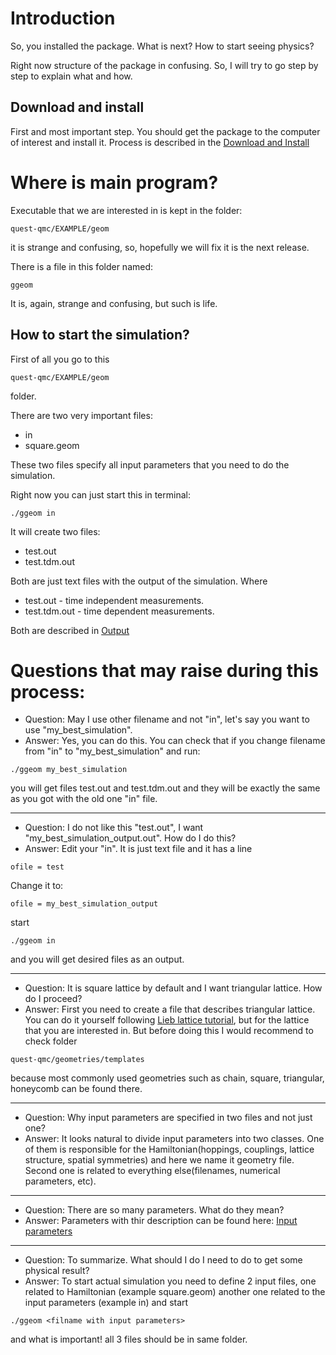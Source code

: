 # Introduction #

So, you installed the package. What is next? How to start seeing physics?

Right now structure of the package in confusing. So, I will try to go step by step to explain what and how.

## Download and install ##

First and most important step. You should get the package to the computer of interest and install it. Process is described in the
[Download and Install](https://code.google.com/p/quest-qmc/wiki/Download)

# Where is main program? #

Executable that we are interested in is kept in the folder:
```
quest-qmc/EXAMPLE/geom
```

it is strange and confusing, so, hopefully we will fix it is the next release.

There is a file in this folder named:

```
ggeom
```

It is, again, strange and confusing, but such is life.

## How to start the simulation? ##
First of all you go to this
```
quest-qmc/EXAMPLE/geom
```
folder.

There are two very important files:
  * in
  * square.geom

These two files specify all input parameters that you need to do the simulation.

Right now you can just start this in terminal:

```
./ggeom in
```

It will create two files:
  * test.out
  * test.tdm.out

Both are just text files with the output of the simulation. Where
  * test.out - time independent measurements.
  * test.tdm.out - time dependent measurements.

Both are described in [Output](https://code.google.com/p/quest-qmc/wiki/Output)

# Questions that may raise during this process: #

  * Question: May I use other filename and not "in", let's say you want to use "my\_best\_simulation".
  * Answer: Yes, you can do this. You can check that if you change filename from "in" to "my\_best\_simulation" and run:
```
./ggeom my_best_simulation
```
you will get files test.out and test.tdm.out and they will be exactly the same as you got with the old one "in" file.

---

  * Question: I do not like this "test.out", I want "my\_best\_simulation\_output.out". How do I do this?
  * Answer: Edit your "in". It is just text file and it has a line
```
ofile = test
```

Change it to:
```
ofile = my_best_simulation_output
```
start
```
./ggeom in
```
and you will get desired files as an output.

---

  * Question: It is square lattice by default and I want triangular  lattice. How do I proceed?
  * Answer: First you need to create a file that describes triangular lattice. You can do it yourself following [Lieb lattice tutorial](https://code.google.com/p/quest-qmc/wiki/Lieb_lattice_tutorial), but for the lattice that you are interested in. But before doing this I would recommend to check folder
```
quest-qmc/geometries/templates
```
because most commonly used geometries such as chain, square, triangular, honeycomb can be found there.

---

  * Question: Why input parameters are specified in two files and not just one?
  * Answer: It looks natural to divide input parameters into two classes. One of them is responsible for the Hamiltonian(hoppings, couplings, lattice structure, spatial symmetries) and here we name it geometry file. Second one is related to everything else(filenames, numerical parameters, etc).

---

  * Question: There are so many parameters. What do they mean?
  * Answer: Parameters with thir description can be found here: [Input parameters](https://code.google.com/p/quest-qmc/wiki/input_parameters)


---

  * Question: To summarize. What should I do I need to do to get some physical result?
  * Answer: To start actual simulation you need to define 2 input files, one related to Hamiltonian (example square.geom) another one related to the input parameters (example in) and start
```
./ggeom <filname with input parameters> 
```
and what is important! all 3 files should be in same folder.